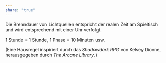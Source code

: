 ```yaml
---
share: "true"
---
```

Die Brenndauer von Lichtquellen entspricht der realen Zeit am Spieltisch und wird entsprechend mit einer Uhr verfolgt.

1 Stunde = 1 Stunde, 1 Phase = 10 Minuten usw.

(Eine Hausregel inspiriert durch das *Shadowdark RPG* von Kelsey Dionne, herausgegeben durch *The Arcane Library*.)